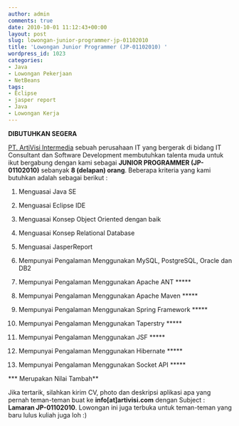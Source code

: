 ```yaml
---
author: admin
comments: true
date: 2010-10-01 11:12:43+00:00
layout: post
slug: lowongan-junior-programmer-jp-01102010
title: 'Lowongan Junior Programmer (JP-01102010) '
wordpress_id: 1023
categories:
- Java
- Lowongan Pekerjaan
- NetBeans
tags:
- Eclipse
- jasper report
- Java
- Lowongan Kerja
---
```


**DIBUTUHKAN SEGERA**

[PT. ArtiVisi Intermedia](http://artivisi.com/) sebuah perusahaan IT yang bergerak di bidang IT Consultant dan Software Development membutuhkan talenta muda untuk ikut bergabung dengan kami sebagai **JUNIOR PROGRAMMER (JP-01102010)** sebanyak **8 (delapan) orang**. Beberapa kriteria yang kami butuhkan adalah sebagai berikut :




  1. Menguasai Java SE


  2. Menguasai Eclipse IDE


  3. Menguasai Konsep Object Oriented dengan baik


  4. Menguasai Konsep Relational Database


  5. Menguasai JasperReport


  6. Mempunyai Pengalaman Menggunakan MySQL, PostgreSQL, Oracle dan DB2


  7. Mempunyai Pengalaman Menggunakan Apache ANT *****


  8. Mempunyai Pengalaman Menggunakan Apache Maven *****


  9. Mempunyai Pengalaman Menggunakan Spring Framework *****


  10. Mempunyai Pengalaman Menggunakan Taperstry *****


  11. Mempunyai Pengalaman Menggunakan JSF *****


  12. Mempunyai Pengalaman Menggunakan Hibernate *****


  13. Mempunyai Pengalaman Menggunakan Socket API *****


*** Merupakan Nilai Tambah**

Jika tertarik, silahkan kirim CV, photo dan deskripsi aplikasi apa yang pernah teman-teman buat ke **info[at]artivisi.com** dengan Subject : **Lamaran JP-01102010**. Lowongan ini juga terbuka untuk teman-teman yang baru lulus kuliah juga loh :)

